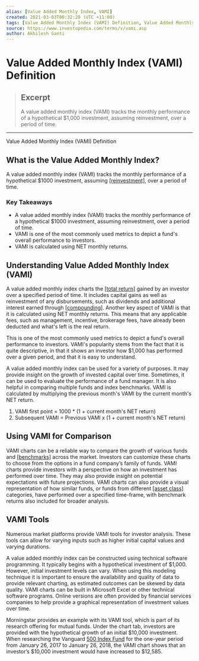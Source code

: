 ```yaml
---
alias: [Value Added Monthly Index, VAMI]
created: 2021-03-03T00:32:20 (UTC +11:00)
tags: [Value Added Monthly Index (VAMI) Definition, Value Added Monthly Index (VAMI) Definition]
source: https://www.investopedia.com/terms/v/vami.asp
author: Akhilesh Ganti
---
```


# Value Added Monthly Index (VAMI) Definition

> ## Excerpt
> A value added monthly index (VAMI) tracks the monthly performance of a hypothetical $1,000 investment, assuming reinvestment, over a period of time.

---

Value Added Monthly Index (VAMI) Definition
## What is the Value Added Monthly Index?

A value added monthly index (VAMI) tracks the monthly performance of a hypothetical $1000 investment, assuming [[reinvestment]](https://www.investopedia.com/terms/r/reinvestment.asp), over a period of time.

### Key Takeaways

-   A value added monthly index (VAMI) tracks the monthly performance of a hypothetical $1000 investment, assuming reinvestment, over a period of time.
-   VAMI is one of the most commonly used metrics to depict a fund's overall performance to investors.
-   VAMI is calculated using NET monthly returns.

## Understanding Value Added Monthly Index (VAMI)

A value added monthly index charts the [[total return]](https://www.investopedia.com/terms/t/totalreturn.asp) gained by an investor over a specified period of time. It includes capital gains as well as reinvestment of any disbursements, such as dividends and additional interest earned through [[compounding]](https://www.investopedia.com/terms/c/compounding.asp). Another key aspect of VAMI is that it is calculated using NET monthly returns. This means that any applicable fees, such as management, incentive, brokerage fees, have already been deducted and what's left is the real return.

This is one of the most commonly used metrics to depict a fund's overall performance to investors. VAMI's popularity stems from the fact that it is quite descriptive, in that it shows an investor how $1,000 has performed over a given period, and that it is easy to understand.

A value added monthly index can be used for a variety of purposes. It may provide insight on the growth of invested capital over time. Sometimes, it can be used to evaluate the performance of a fund manager. It is also helpful in comparing multiple funds and index benchmarks. VAMI is calculated by multiplying the previous month's VAMI by the current month's NET return.

1.  VAMI first point = 1000 \* (1 + current month's NET return)
2.  Subsequent VAMI = Previous VAMI x (1 + current month's NET return)

## Using VAMI for Comparison

VAMI charts can be a reliable way to compare the growth of various funds and [[benchmarks]](https://www.investopedia.com/terms/b/benchmark.asp) across the market. Investors can customize these charts to choose from the options in a fund company’s family of funds. VAMI charts provide investors with a perspective on how an investment has performed over time. They may also provide insight on potential expectations with future projections. VAMI charts can also provide a visual representation of how similar funds, or funds from different [[asset class]](https://www.investopedia.com/terms/a/assetclasses.asp) categories, have performed over a specified time-frame, with benchmark returns also included for broader analysis.

## VAMI Tools

Numerous market platforms provide VAMI tools for investor analysis. These tools can allow for varying inputs such as higher initial capital values and varying durations.

A value added monthly index can be constructed using technical software programming. It typically begins with a hypothetical investment of $1,000. However, initial investment levels can vary. When using this modeling technique it is important to ensure the availability and quality of data to provide relevant charting, as estimated outcomes can be skewed by data quality. VAMI charts can be built in Microsoft Excel or other technical software programs. Online versions are often provided by financial services companies to help provide a graphical representation of investment values over time.

Morningstar provides an example with its VAMI tool, which is part of its research offering for mutual funds. Under the chart tab, investors are provided with the hypothetical growth of an initial $10,000 investment. When researching the Vanguard [500 Index Fund](http://quotes.morningstar.com/chart/fund/chart?t=VFINX&region=USA&culture=en-US) for the one-year period from January 26, 2017 to January 26, 2018, the VAMI chart shows that an investor’s $10,000 investment would have increased to $12,585.
